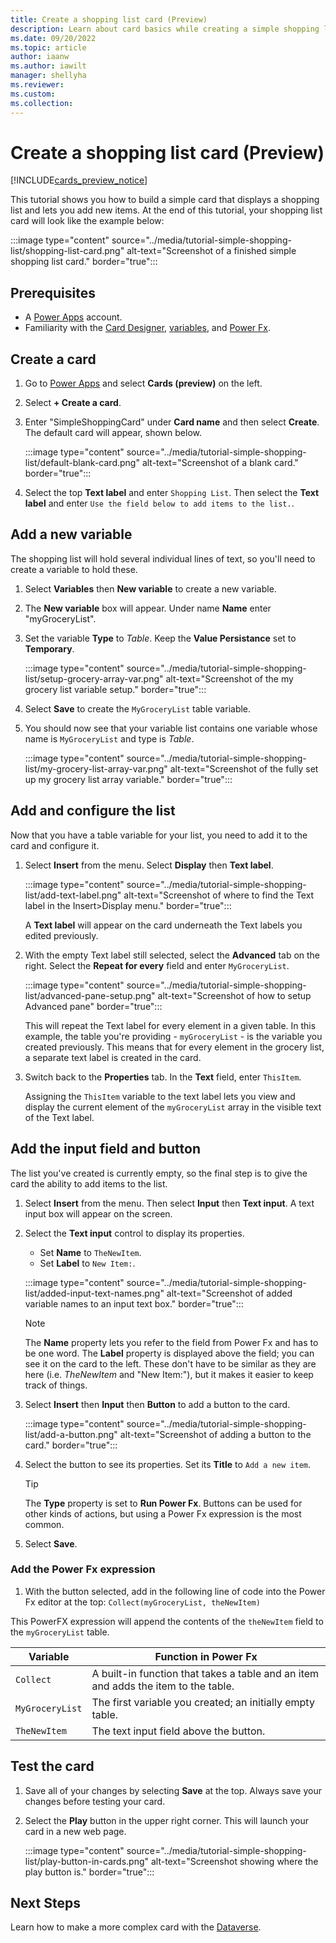 ```yaml
---
title: Create a shopping list card (Preview)
description: Learn about card basics while creating a simple shopping list card.
ms.date: 09/20/2022
ms.topic: article
author: iaanw
ms.author: iawilt
manager: shellyha
ms.reviewer: 
ms.custom: 
ms.collection: 
---
```


# Create a shopping list card (Preview)

[!INCLUDE[cards_preview_notice](../includes/preview-include.md)]

This tutorial shows you how to build a simple card that displays a shopping list and lets you add new items. At the end of this tutorial, your shopping list card will look like the example below:

:::image type="content" source="../media/tutorial-simple-shopping-list/shopping-list-card.png" alt-text="Screenshot of a finished simple shopping list card." border="true":::

## Prerequisites

- A [Power Apps](https://powerapps.microsoft.com/) account.
- Familiarity with the [Card Designer](../make-a-card/designer-overview.md), [variables](../make-a-card/variables/variables.md), and [Power Fx](../make-a-card/power-fx/intro-to-pfx.md).

## Create a card

1. Go to [Power Apps](https://make.powerapps.com) and select **Cards (preview)** on the left.

1. Select **+ Create a card**.

1. Enter "SimpleShoppingCard" under **Card name** and then select **Create**. The default card will appear, shown below.

   :::image type="content" source="../media/tutorial-simple-shopping-list/default-blank-card.png" alt-text="Screenshot of a blank card." border="true":::

1. Select the top **Text label** and enter `Shopping List`. Then select the **Text label** and enter `Use the field below to add items to the list.`.

## Add a new variable

The shopping list will hold several individual lines of text, so you'll need to create a variable to hold these.

1. Select **Variables** then **New variable** to create a new variable.

1. The **New variable** box will appear. Under name **Name** enter "myGroceryList".

1. Set the variable **Type** to *Table*. Keep the **Value Persistance** set to **Temporary**.

   :::image type="content" source="../media/tutorial-simple-shopping-list/setup-grocery-array-var.png" alt-text="Screenshot of the my grocery list variable setup." border="true":::

1. Select **Save** to create the `MyGroceryList` table variable.

1. You should now see that your variable list contains one variable whose name is `MyGroceryList` and type is *Table*.

   :::image type="content" source="../media/tutorial-simple-shopping-list/my-grocery-list-array-var.png" alt-text="Screenshot of the fully set up my grocery list array variable." border="true":::

## Add and configure the list

Now that you have a table variable for your list, you need to add it to the card and configure it.

1. Select **Insert** from the menu. Select **Display** then **Text label**.

   :::image type="content" source="../media/tutorial-simple-shopping-list/add-text-label.png" alt-text="Screenshot of where to find the Text label in the Insert>Display menu." border="true":::

    A **Text label** will appear on the card underneath the Text labels you edited previously.

1. With the empty Text label still selected, select the **Advanced** tab on the right. Select the **Repeat for every** field and enter `MyGroceryList`.

   :::image type="content" source="../media/tutorial-simple-shopping-list/advanced-pane-setup.png" alt-text="Screenshot of how to setup Advanced pane" border="true":::

   This will repeat the Text label for every element in a given table. In this example, the table you're providing - `myGroceryList` - is the variable you created previously. This means that for every element in the grocery list, a separate text label is created in the card.

1. Switch back to the **Properties** tab. In the **Text** field, enter `ThisItem`.

   Assigning the `ThisItem` variable to the text label lets you view and display the current element of the `myGroceryList` array in the visible text of the Text label.

## Add the input field and button

The list you've created is currently empty, so the final step is to give the card the ability to add items to the list.

1. Select **Insert** from the menu. Then select **Input** then **Text input**. A text input box will appear on the screen.

1. Select the **Text input** control to display its properties.

   - Set **Name** to `TheNewItem`.
   - Set **Label** to `New Item:`.

   :::image type="content" source="../media/tutorial-simple-shopping-list/added-input-text-names.png" alt-text="Screenshot of added variable names to an input text box." border="true":::

   > [!NOTE]
   > The **Name** property lets you refer to the field from Power Fx and has to be one word. The **Label** property is displayed above the field; you can see it on the card to the left. These don't have to be similar as they are here (i.e. *TheNewItem* and "New Item:"), but it makes it easier to keep track of things.

1. Select **Insert** then **Input** then **Button** to add a button to the card.

   :::image type="content" source="../media/tutorial-simple-shopping-list/add-a-button.png" alt-text="Screenshot of adding a button to the card." border="true":::

1. Select the button to see its properties. Set its **Title** to `Add a new item`.

    > [!TIP]
    > The **Type** property is set to **Run Power Fx**. Buttons can be used for other kinds of actions, but using a Power Fx expression is the most common.

1. Select **Save**.

### Add the Power Fx expression

1. With the button selected, add in the following line of code into the Power Fx editor at the top: `Collect(myGroceryList, theNewItem)`

This PowerFX expression will append the contents of the `theNewItem` field to the `myGroceryList` table.

   | Variable          | Function in Power Fx                                                             |
   | ----------------- | -------------------------------------------------------------------------------------- |
   | `Collect`         | A built-in function that takes a table and an item and adds the item to the table. |
   | `MyGroceryList`   | The first variable you created; an initially empty table.                              |
   | `TheNewItem`      | The text input field above the button.                                                 |

## Test the card

1. Save all of your changes by selecting **Save** at the top. Always save your changes before testing your card.

1. Select the **Play** button in the upper right corner. This will launch your card in a new web page.

    :::image type="content" source="../media/tutorial-simple-shopping-list/play-button-in-cards.png" alt-text="Screenshot showing where the play button is." border="true":::

## Next Steps

Learn how to make a more complex card with the [Dataverse](dataverse-card.md).

